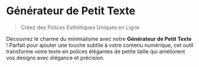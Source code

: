 # Générateur de Petit Texte

> Créez des Polices Esthétiques Uniques en Ligne

Découvrez le charme du minimalisme avec notre **Générateur de Petit Texte** ! Parfait pour ajouter une touche subtile à votre contenu numérique, cet outil transforme votre texte en polices élégantes de petite taille qui améliorent vos designs avec élégance et précision.